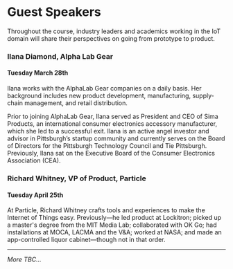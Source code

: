 # Guest Speakers

Throughout the course, industry leaders and academics working in the IoT domain will share their perspectives on going from prototype to product. 


### Ilana Diamond, Alpha Lab Gear 
#### Tuesday March 28th
 
Ilana works with the AlphaLab Gear companies on a daily basis. Her background includes  new product development, manufacturing, supply-chain management, and retail distribution.
 
Prior to joining AlphaLab Gear, Ilana served as President and CEO of Sima Products, an international consumer electronics accessory manufacturer, which she led to a successful exit. Ilana is an active angel investor and advisor in Pittsburgh’s startup community and currently serves on the Board of Directors for the Pittsburgh Technology Council and Tie Pittsburgh. Previously, Ilana sat on the Executive Board of the Consumer Electronics Association (CEA).
  
	
### Richard Whitney, VP of Product, Particle
#### Tuesday April 25th

At Particle, Richard Whitney crafts tools and experiences to make the Internet of Things easy. Previously—he led product at Lockitron;  picked up a master's degree from the MIT Media Lab; collaborated with OK Go; had installations at MOCA, LACMA and the V&A; worked at NASA; and made an app-controlled liquor cabinet—though not in that order.

 

---

_More TBC..._